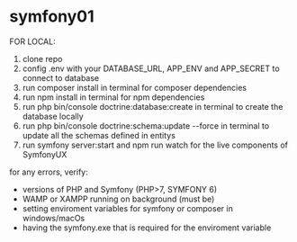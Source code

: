 # symfony01
FOR LOCAL:
1) clone repo
5) config .env with your DATABASE_URL, APP_ENV and APP_SECRET to connect to database
2) run composer install in terminal for composer dependencies
3) run npm install in terminal for npm dependencies
4) run php bin/console doctrine:database:create in terminal to create the database locally
5) run php bin/console doctrine:schema:update --force in terminal to update all the schemas defined in entitys
6) run symfony server:start and npm run watch for the live components of SymfonyUX

for any errors, verify:
- versions of PHP and Symfony (PHP>7, SYMFONY 6)
- WAMP or XAMPP running on background (must be)
- setting enviroment variables for symfony or composer in windows/macOs
- having the symfony.exe that is required for the enviroment variable 
